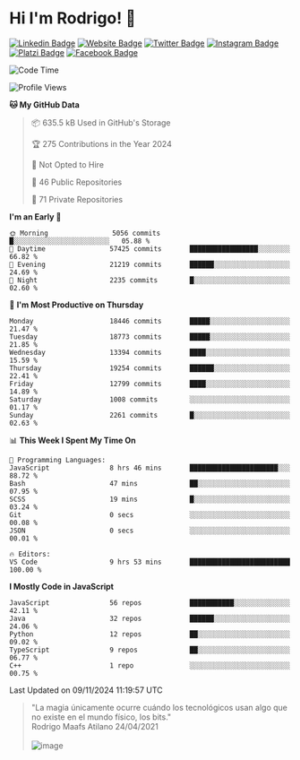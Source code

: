 # Hi I'm Rodrigo! 👋
[![Linkedin Badge](https://img.shields.io/badge/-rmaafs-blue?style=flat&logo=Linkedin&logoColor=white&link=https://www.linkedin.com/in/rmaafs/)](https://www.linkedin.com/in/rmaafs/)
[![Website Badge](https://img.shields.io/badge/-rmaafs.com-0a192f?style=flat&logo=Google-Chrome&logoColor=white&link=https://rmaafs.com)](https://rmaafs.com)
[![Twitter Badge](https://img.shields.io/badge/-@royendero-1ca0f1?style=flat&labelColor=1ca0f1&logo=twitter&logoColor=white&link=https://twitter.com/royendero)](https://twitter.com/royendero)
[![Instagram Badge](https://img.shields.io/badge/-@rmaafs-purple?style=flat&logo=instagram&logoColor=white&link=https://instagram.com/rmaafs/)](https://instagram.com/rmaafs)
[![Platzi Badge](https://img.shields.io/badge/-rmaafs-203845?style=flat&logo=Platzi&logoColor=98CA3F&link=https://platzi.com/p/rmaafs/)](https://platzi.com/p/rmaafs/)
[![Facebook Badge](https://img.shields.io/badge/-rmaafs-046CE4?style=flat&logo=Facebook&logoColor=white&link=https://www.facebook.com/rmaafs/)](https://www.facebook.com/rmaafs/)

<!--START_SECTION:waka-->
![Code Time](http://img.shields.io/badge/Code%20Time-3%2C089%20hrs%209%20mins-blue)

![Profile Views](http://img.shields.io/badge/Profile%20Views-5-blue)

**🐱 My GitHub Data** 

> 📦 635.5 kB Used in GitHub's Storage 
 > 
> 🏆 275 Contributions in the Year 2024
 > 
> 🚫 Not Opted to Hire
 > 
> 📜 46 Public Repositories 
 > 
> 🔑 71 Private Repositories 
 > 
**I'm an Early 🐤** 

```text
🌞 Morning                5056 commits        █░░░░░░░░░░░░░░░░░░░░░░░░   05.88 % 
🌆 Daytime                57425 commits       █████████████████░░░░░░░░   66.82 % 
🌃 Evening                21219 commits       ██████░░░░░░░░░░░░░░░░░░░   24.69 % 
🌙 Night                  2235 commits        █░░░░░░░░░░░░░░░░░░░░░░░░   02.60 % 
```
📅 **I'm Most Productive on Thursday** 

```text
Monday                   18446 commits       █████░░░░░░░░░░░░░░░░░░░░   21.47 % 
Tuesday                  18773 commits       █████░░░░░░░░░░░░░░░░░░░░   21.85 % 
Wednesday                13394 commits       ████░░░░░░░░░░░░░░░░░░░░░   15.59 % 
Thursday                 19254 commits       ██████░░░░░░░░░░░░░░░░░░░   22.41 % 
Friday                   12799 commits       ████░░░░░░░░░░░░░░░░░░░░░   14.89 % 
Saturday                 1008 commits        ░░░░░░░░░░░░░░░░░░░░░░░░░   01.17 % 
Sunday                   2261 commits        █░░░░░░░░░░░░░░░░░░░░░░░░   02.63 % 
```


📊 **This Week I Spent My Time On** 

```text
💬 Programming Languages: 
JavaScript               8 hrs 46 mins       ██████████████████████░░░   88.72 % 
Bash                     47 mins             ██░░░░░░░░░░░░░░░░░░░░░░░   07.95 % 
SCSS                     19 mins             █░░░░░░░░░░░░░░░░░░░░░░░░   03.24 % 
Git                      0 secs              ░░░░░░░░░░░░░░░░░░░░░░░░░   00.08 % 
JSON                     0 secs              ░░░░░░░░░░░░░░░░░░░░░░░░░   00.01 % 

🔥 Editors: 
VS Code                  9 hrs 53 mins       █████████████████████████   100.00 % 
```

**I Mostly Code in JavaScript** 

```text
JavaScript               56 repos            ███████████░░░░░░░░░░░░░░   42.11 % 
Java                     32 repos            ██████░░░░░░░░░░░░░░░░░░░   24.06 % 
Python                   12 repos            ██░░░░░░░░░░░░░░░░░░░░░░░   09.02 % 
TypeScript               9 repos             ██░░░░░░░░░░░░░░░░░░░░░░░   06.77 % 
C++                      1 repo              ░░░░░░░░░░░░░░░░░░░░░░░░░   00.75 % 
```




 Last Updated on 09/11/2024 11:19:57 UTC
<!--END_SECTION:waka-->

> "La magia únicamente ocurre cuándo los tecnológicos usan algo que no existe en el mundo físico, los bits."<br>
>  Rodrigo Maafs Atilano 24/04/2021
<br><br>
![image](https://user-images.githubusercontent.com/47652130/116024039-ff6eb680-a612-11eb-8b42-290c8922697e.png)
